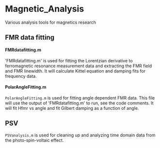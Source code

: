 # Magnetic_Analysis
Various analysis tools for magnetics research

## FMR data fitting
#### FMRdatafitting.m
'FMRdatafitting.m' is used for fitting the Lorentzian derivative to ferromagnetic resonance measurement data and extracting the FMR field and FMR linewidth. It will calculate Kittel equation and damping fits for frequency data.

#### PolarAngleFitting.m
`PolarAngleFitting.m` is used for fitting angle dependent FMR data. This file will use the output of 'FMRdatafitting.m' to run, see the code comments. It will fit Hfmr vs angle and fit Gilbert damping as a function of angle.

## PSV
`PSVanalysis.m` is used for cleaning up and analyzing time domain data from the photo-spin-voltaic effect.
